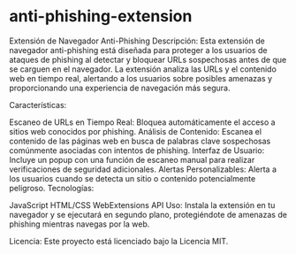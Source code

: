 # anti-phishing-extension
Extensión de Navegador Anti-Phishing
Descripción:
Esta extensión de navegador anti-phishing está diseñada para proteger a los usuarios de ataques de phishing al detectar y bloquear URLs sospechosas antes de que se carguen en el navegador. La extensión analiza las URLs y el contenido web en tiempo real, alertando a los usuarios sobre posibles amenazas y proporcionando una experiencia de navegación más segura.

Características:

Escaneo de URLs en Tiempo Real: Bloquea automáticamente el acceso a sitios web conocidos por phishing.
Análisis de Contenido: Escanea el contenido de las páginas web en busca de palabras clave sospechosas comúnmente asociadas con intentos de phishing.
Interfaz de Usuario: Incluye un popup con una función de escaneo manual para realizar verificaciones de seguridad adicionales.
Alertas Personalizables: Alerta a los usuarios cuando se detecta un sitio o contenido potencialmente peligroso.
Tecnologías:

JavaScript
HTML/CSS
WebExtensions API
Uso:
Instala la extensión en tu navegador y se ejecutará en segundo plano, protegiéndote de amenazas de phishing mientras navegas por la web.

Licencia:
Este proyecto está licenciado bajo la Licencia MIT.
